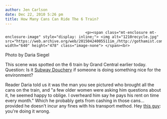 ```yaml
---
author: Jen Carlson
date: Dec 22, 2010 5:26 pm
title: How Many Cans Can Ride The 6 Train?
---
```


	
										<p><span class="mt-enclosure mt-enclosure-image" style="display: inline;"> <img alt="1210recycle.jpg" src="https://web.archive.org/web/20150424005511im_/http://gothamist.com/attachments/arts_jen/1210recycle.jpg" width="640" height="478" class="image-none"> </span><br>
<span class="photo_caption">Photo by Daria Siegel</span></p>

<p>This scene was spotted on the 6 train by Grand Central earlier today. Question: Is it <a href="https://web.archive.org/web/20150424005511/http://gothamist.com/tags/subwaydouchery">Subway Douchery</a> if someone is doing something nice for the environment? </p>

<p>Reader Daria told us it was the man you see pictured who brought all the cans on the train, and &quot;a few older women were asking him questions about it, he seemed happy to oblige.  I overheard him say he pays his rent on time every month.&quot; Which he probably gets from cashing in those cans... provided he doesn&apos;t incur any fines with his transport method. Hey <a href="https://web.archive.org/web/20150424005511/http://gothamist.com/2010/11/02/how_much_can_you_earn_picking_up_bo.php">this guy</a>: you&apos;re doing it wrong.</p>					
										
									
				
